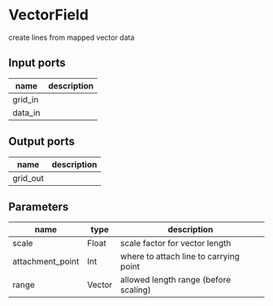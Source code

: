 VectorField
===========
create lines from mapped vector data

Input ports
-----------
|name|description|
|-|-|
|grid_in||
|data_in||

Output ports
------------
|name|description|
|-|-|
|grid_out||

Parameters
----------
|name|type|description|
|-|-|-|
|scale|Float|scale factor for vector length|
|attachment_point|Int|where to attach line to carrying point|
|range|Vector|allowed length range (before scaling)|

